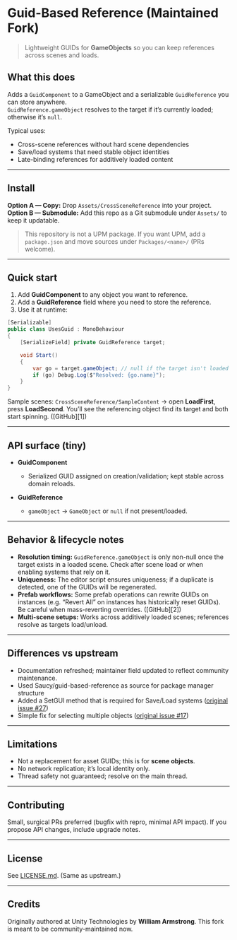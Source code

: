 # Guid-Based Reference (Maintained Fork)

> Lightweight GUIDs for **GameObjects** so you can keep references across scenes and loads.

## What this does

Adds a `GuidComponent` to a GameObject and a serializable `GuidReference` you can store anywhere.  
`GuidReference.gameObject` resolves to the target if it’s currently loaded; otherwise it’s `null`.

Typical uses:
- Cross-scene references without hard scene dependencies
- Save/load systems that need stable object identities
- Late-binding references for additively loaded content

---

## Install

**Option A — Copy:** Drop `Assets/CrossSceneReference` into your project.  
**Option B — Submodule:** Add this repo as a Git submodule under `Assets/` to keep it updatable.

> This repository is not a UPM package. If you want UPM, add a `package.json` and move sources under `Packages/<name>/` (PRs welcome).

---

## Quick start

1) Add **GuidComponent** to any object you want to reference.  
2) Add a **GuidReference** field where you need to store the reference.  
3) Use it at runtime:

```csharp
[Serializable]
public class UsesGuid : MonoBehaviour
{
    [SerializeField] private GuidReference target;

    void Start()
    {
        var go = target.gameObject; // null if the target isn't loaded yet
        if (go) Debug.Log($"Resolved: {go.name}");
    }
}
````

Sample scenes: `CrossSceneReference/SampleContent` → open **LoadFirst**, press **LoadSecond**.
You’ll see the referencing object find its target and both start spinning. ([GitHub][1])

---

## API surface (tiny)

* **GuidComponent**

  * Serialized GUID assigned on creation/validation; kept stable across domain reloads.
* **GuidReference**

  * `gameObject` → `GameObject` or `null` if not present/loaded.

---

## Behavior & lifecycle notes

* **Resolution timing:** `GuidReference.gameObject` is only non-null once the target exists in a loaded scene. Check after scene load or when enabling systems that rely on it.
* **Uniqueness:** The editor script ensures uniqueness; if a duplicate is detected, one of the GUIDs will be regenerated.
* **Prefab workflows:** Some prefab operations can rewrite GUIDs on instances (e.g. “Revert All” on instances has historically reset GUIDs). Be careful when mass-reverting overrides. ([GitHub][2])
* **Multi-scene setups:** Works across additively loaded scenes; references resolve as targets load/unload.

---

## Differences vs upstream

* Documentation refreshed; maintainer field updated to reflect community maintenance.
* Used Saucy/guid-based-reference as source for package manager structure
* Added a SetGUI method that is required for Save/Load systems ([original issue #27](https://github.com/Unity-Technologies/guid-based-reference/issues/27))
* Simple fix for selecting multiple objects ([original issue #17](https://github.com/Unity-Technologies/guid-based-reference/issues/17))

---

## Limitations

* Not a replacement for asset GUIDs; this is for **scene objects**.
* No network replication; it’s local identity only.
* Thread safety not guaranteed; resolve on the main thread.

---

## Contributing

Small, surgical PRs preferred (bugfix with repro, minimal API impact).
If you propose API changes, include upgrade notes.

---

## License

See [LICENSE.md](LICENSE.md). (Same as upstream.)

---

## Credits

Originally authored at Unity Technologies by **William Armstrong**. 
This fork is meant to be community-maintained now.


